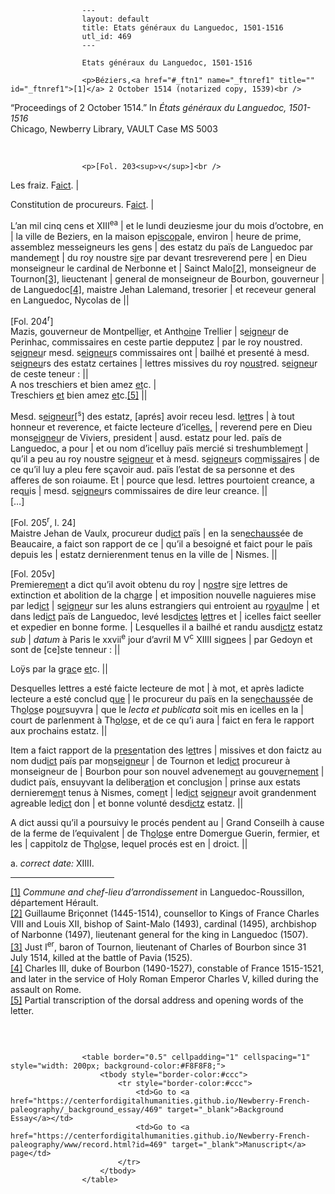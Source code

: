 
                    ---
                    layout: default
                    title: Etats généraux du Languedoc, 1501-1516
                    utl_id: 469
                    ---
                
                    Etats généraux du Languedoc, 1501-1516
  
                    <p>Béziers,<a href="#_ftn1" name="_ftnref1" title="" id="_ftnref1">[1]</a> 2 October 1514 (notarized copy, 1539)<br />
“Proceedings of 2 October 1514.” In <em>États généraux du Languedoc, 1501-1516</em><br />
Chicago, Newberry Library, VAULT Case MS 5003</p>
<p> </p>
  
                    <p>[Fol. 203<sup>v</sup>]<br />
Les fraiz. F<u>aict</u>. |</p>
<p>Constitution de procureurs. F<u>aict</u>. |</p>
<p>L’an mil cinq cens et XIII<sup>e</sup><sup>a</sup> | et le lundi deuziesme jour du mois d’octobre, en | la ville de Beziers, en la maison ep<u>iscop</u>ale, environ | heure de prime, assemblez messeigneurs les gens | des estatz du païs de Languedoc par mandeme<u>n</u>t | du roy noustre s<u>ir</u>e par devant tresreverend pere | en Dieu monseigneur le cardinal de Nerbonne et | Sainct Malo<a href="#_ftn2" name="_ftnref2" title="" id="_ftnref2">[2]</a>, monseigneur de Tournon<a href="#_ftn3" name="_ftnref3" title="" id="_ftnref3">[3]</a>, lieuctenant | general de monseigneur de Bourbon, gouverneur | de Languedoc<a href="#_ftn4" name="_ftnref4" title="" id="_ftnref4">[4]</a>, maistre Jehan Lalemand, tresorier | et receveur general en Languedoc, Nycolas de ||</p>
<p>[Fol. 204<sup>r</sup>]<br />
Mazis, gouverneur de Montpell<u>ie</u>r, et Anth<u>oin</u>e Trellier | s<u>eigneu</u>r de Perinhac, commissaires en ceste partie depputez | par le roy noustred. s<u>eigneu</u>r mesd. s<u>eigneur</u>s commissaires ont | bailhé et presenté à mesd. s<u>eigneu</u>rs des estatz certaines | lettres missives du roy n<u>oust</u>red. s<u>eigneu</u>r de ceste teneur : ||<br />
A nos treschiers et bien amez <u>et</u>c. |<br />
Treschiers <u>et</u> bien amez <u>et</u>c.<a href="#_ftn5" name="_ftnref5" title="" id="_ftnref5">[5]</a> ||</p>
<p>Mesd. s<u>eigneur</u>[<sup>s</sup>] des estatz, [aprés] avoir receu lesd. l<u>ett</u>res | à tout honneur et reverence, et faicte lecteure d’icell<u>es,</u> | reverend pere en Dieu mons<u>eigneu</u>r de Viviers, president | ausd. estatz pour led. païs de Languedoc, a pour | et ou nom d’icelluy païs mercié si treshumbleme<u>n</u>t | qu’il a peu au roy noustre s<u>eigneur</u> et à mesd. s<u>eigneur</u>s co<u>m</u>mi<u>ssai</u>res | de ce qu’il luy a pleu fere sçavoir aud. païs l’estat de sa personne et des afferes de son roiaume. Et | pource que lesd. lettres pourtoient creance, a req<u>u</u>is | mesd. s<u>eigneu</u>rs commissaires de dire leur creance. ||<br />
[…]</p>
<p>[Fol. 205<sup>r</sup>, l. 24]<br />
Maistre Jehan de Vaulx, procureur dud<u>ict</u> païs | en la sen<u>echauss</u>ée de Beaucaire, a faict son rapport de ce | qu’il a besoigné et faict pour le païs depuis les | estatz dernierenment tenus en la ville de | Nismes. ||</p>
<p>[Fol. 205v]<br />
Premiere<u>men</u>t a dict qu’il avoit obtenu du roy | n<u>ost</u>re s<u>ir</u>e lettres de extinction et abolition de la ch<u>ar</u>ge | et imposition nouvelle naguieres mise par led<u>ict</u> | s<u>eigneu</u>r sur les aluns estrangiers qui entroient au r<u>oyaul</u>me | et dans led<u>ict</u> païs de Languedoc, levé lesd<u>ictes</u> l<u>ett</u>res et | icelles faict seeller et expedier en bonne forme. | Lesquelles il a bailhé et randu ausd<u>ictz</u> estatz <em>sub</em> | <em>datum</em> à Paris le xxvii<sup>e</sup> jour d’avril M V<sup>c</sup> XIIII si<u>gn</u>ees | par Gedoyn et sont de [ce]ste tenneur : ||</p>
<p>Loÿs par la gr<u>ac</u>e <u>et</u>c. ||</p>
<p>Desquelles lettres a esté faicte lecteure de mot | à mot, et après ladicte lecteure a esté conclud q<u>ue</u> | le procureur du païs en la sen<u>echauss</u>ée de Th<u>o</u>l<u>os</u>e po<u>ur</u>suyvra | que le <em>lecta et publicata</em> soit mis en icelles en la | court de parlenment à Th<u>o</u>l<u>os</u>e, et de ce qu’i aura | faict en fera le rapport aux prochains estatz. ||</p>
<p>Item a faict rapport de la p<u>rese</u>ntation des l<u>et</u>tres | missives et don faictz au nom dud<u>ict</u> païs par mo<u>n</u>s<u>eigneu</u>r | de Tournon et led<u>ict</u> procureur à monseigneur de | Bourbon pour son nouvel adveneme<u>n</u>t au gouv<u>er</u>ne<u>ment</u> | dudict païs, ensuyvant la deliber<u>ati</u>on et conclu<u>si</u>on | prinse aux estats dernierem<u>en</u>t tenus à Nismes, come<u>n</u>t | led<u>ict</u> s<u>eigneu</u>r avoit grandenment agreable led<u>ict</u> don | et bonne volunté desd<u>ictz</u> estatz. ||</p>
<p>A dict aussi qu’il a poursuivy le procés pendent au | Grand Conseilh à cause de la ferme de l’equivalent | de Th<u>o</u>l<u>os</u>e entre Domergue Guerin, fermier, et les | cappitolz de Th<u>o</u>l<u>o</u>se, lequel procés est en | droict. ||</p>
<p>a. <em>correct date:</em> XIIII.</p>
<div>
<hr align="left" size="1" width="33%" /><div id="ftn1">
<a href="#_ftnref1" name="_ftn1" title="" id="_ftn1">[1]</a> <em>Commune and chef-lieu d’arrondissement</em> in Languedoc-Roussillon, département Hérault.
</div>
<div id="ftn2">
<a href="#_ftnref2" name="_ftn2" title="" id="_ftn2">[2]</a> Guillaume Briçonnet (1445-1514), counsellor to Kings of France Charles VIII and Louis XII, bishop of Saint-Malo (1493), cardinal (1495), archbishop of Narbonne (1497), lieutenant general for the king in Languedoc (1507).
</div>
<div id="ftn3">
<a href="#_ftnref3" name="_ftn3" title="" id="_ftn3">[3]</a> Just I<sup>er</sup>, baron of Tournon, lieutenant of Charles of Bourbon since 31 July 1514, killed at the battle of Pavia (1525).
</div>
<div id="ftn4">
<a href="#_ftnref4" name="_ftn4" title="" id="_ftn4">[4]</a> Charles III, duke of Bourbon (1490-1527), constable of France 1515-1521, and later in the service of Holy Roman Emperor Charles V, killed during the assault on Rome.
</div>
<div id="ftn5">
<a href="#_ftnref5" name="_ftn5" title="" id="_ftn5">[5]</a> Partial transcription of the dorsal address and opening words of the letter.
<p> </p>
</div>
</div>

                    
                     
                    <table border="0.5" cellpadding="1" cellspacing="1" style="width: 200px; background-color:#F8F8F8;">
                        <tbody style="border-color:#ccc">
                            <tr style="border-color:#ccc">
                                <td>Go to <a href="https://centerfordigitalhumanities.github.io/Newberry-French-paleography/_background_essay/469" target="_blank">Background Essay</a></td>
                                <td>Go to <a href="https://centerfordigitalhumanities.github.io/Newberry-French-paleography/www/record.html?id=469" target="_blank">Manuscript</a> page</td>
                            </tr>
                        </tbody>
                    </table>
                     
                
                